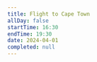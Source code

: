 ```yaml
---
title: Flight to Cape Town
allDay: false
startTime: 16:30
endTime: 19:30
date: 2024-04-01
completed: null
---
```

